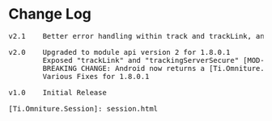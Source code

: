 # Change Log
<pre>
v2.1	Better error handling within track and trackLink, and more graceful data input.

v2.0	Upgraded to module api version 2 for 1.8.0.1
    	Exposed "trackLink" and "trackingServerSecure" [MOD-319]
		BREAKING CHANGE: Android now returns a [Ti.Omniture.Session][] object from createSession, which has track and trackLink methods (for iOS parity)
		Various Fixes for 1.8.0.1

v1.0    Initial Release

[Ti.Omniture.Session]: session.html